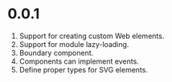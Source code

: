 # 0.0.1

1. Support for creating custom Web elements.
1. Support for module lazy-loading.
1. Boundary component.
1. Components can implement events.
1. Define proper types for SVG elements.



